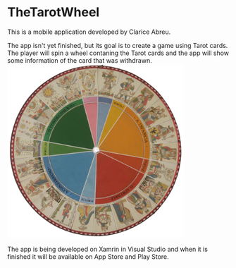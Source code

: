 # TheTarotWheel

This is a mobile application developed by Clarice Abreu.

The app isn't yet finished, but its goal is to create a game using Tarot cards.
The player will spin a wheel contaning the Tarot cards and the app will show some information of the card that was withdrawn.
<img src="https://github.com/clariceabreu/TheTarotWheel/blob/master/TheTarotWheel/TheTarotWheel.iOS/Resources/wheel.png?raw=true" width="400"/>

The app is being developed on Xamrin in Visual Studio and when it is finished it will be available on App Store and Play Store.
